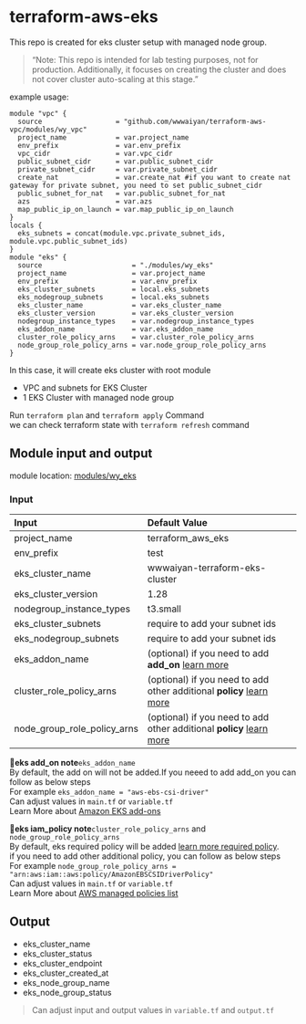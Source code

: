 # terraform-aws-eks
This repo is created for eks cluster setup with managed node group.  
>“Note: This repo is intended for lab testing purposes, not for production. Additionally, it focuses on creating the cluster and does not cover cluster auto-scaling at this stage.”  


example usage:
```hcl
module "vpc" {
  source                  = "github.com/wwwaiyan/terraform-aws-vpc/modules/wy_vpc"
  project_name            = var.project_name
  env_prefix              = var.env_prefix
  vpc_cidr                = var.vpc_cidr
  public_subnet_cidr      = var.public_subnet_cidr
  private_subnet_cidr     = var.private_subnet_cidr
  create_nat              = var.create_nat #if you want to create nat gateway for private subnet, you need to set public_subnet_cidr
  public_subnet_for_nat   = var.public_subnet_for_nat
  azs                     = var.azs
  map_public_ip_on_launch = var.map_public_ip_on_launch
}
locals {
  eks_subnets = concat(module.vpc.private_subnet_ids, module.vpc.public_subnet_ids)
}
module "eks" {
  source                      = "./modules/wy_eks"
  project_name                = var.project_name
  env_prefix                  = var.env_prefix
  eks_cluster_subnets         = local.eks_subnets
  eks_nodegroup_subnets       = local.eks_subnets
  eks_cluster_name            = var.eks_cluster_name
  eks_cluster_version         = var.eks_cluster_version
  nodegroup_instance_types    = var.nodegroup_instance_types
  eks_addon_name              = var.eks_addon_name
  cluster_role_policy_arns    = var.cluster_role_policy_arns
  node_group_role_policy_arns = var.node_group_role_policy_arns
}
```  
In this case, it will create eks cluster with root module  
- VPC and subnets for EKS Cluster
- 1 EKS Cluster with managed node group  

Run `terraform plan` and `terraform apply` Command  
we can check terraform state with `terraform refresh` command

## Module input and output  
module location: [modules/wy_eks](modules/wy_eks)
### Input

| Input                   | Default Value                                            |
| :---------------------- | :------------------------------------------------------- |
| project_name            | terraform_aws_eks                                        |
| env_prefix              | test                                                     |
| eks_cluster_name        | wwwaiyan-terraform-eks-cluster                           |
| eks_cluster_version     | 1.28                                                     |
| nodegroup_instance_types | t3.small                                                |
| eks_cluster_subnets      | require to add your subnet ids                          |
| eks_nodegroup_subnets    | require to add your subnet ids                          |
| eks_addon_name           | (optional) if you need to add **add_on** [learn more](https://docs.aws.amazon.com/eks/latest/userguide/eks-add-ons.html) |
| cluster_role_policy_arns |(optional) if you need to add other additional **policy** [learn more](https://docs.aws.amazon.com/aws-managed-policy/latest/reference/policy-list.html)|
| node_group_role_policy_arns |(optional) if you need to add other additional **policy** [learn more](https://docs.aws.amazon.com/aws-managed-policy/latest/reference/policy-list.html)|  

**📝eks add_on note**`eks_addon_name`  
By default, the add on will not be added.If you neeed to add add_on you can follow as below steps  
For example `eks_addon_name = "aws-ebs-csi-driver"`  
Can adjust values in `main.tf` or `variable.tf`  
Learn More about [Amazon EKS add-ons](https://docs.aws.amazon.com/eks/latest/userguide/eks-add-ons.html)  

**📝eks iam_policy note**`cluster_role_policy_arns` and `node_group_role_policy_arns`     
By default, eks  required policy will be added [learn more  required policy](https://docs.aws.amazon.com/eks/latest/userguide/using-service-linked-roles.html).  
if you need to add other additional policy, you can follow as below steps   
For example `node_group_role_policy_arns = "arn:aws:iam::aws:policy/AmazonEBSCSIDriverPolicy"`  
Can adjust values in `main.tf` or `variable.tf`  
Learn More about [AWS managed policies list](https://docs.aws.amazon.com/aws-managed-policy/latest/reference/policy-list.html)

## Output
 - eks_cluster_name
 - eks_cluster_status
 - eks_cluster_endpoint
 - eks_cluster_created_at
 - eks_node_group_name
 - eks_node_group_status

> Can adjust input and output values in `variable.tf` and `output.tf`